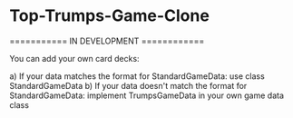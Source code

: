 # Top-Trumps-Game-Clone

=========== IN DEVELOPMENT ============



You can add your own card decks:

a) If your data matches the format for StandardGameData: use class StandardGameData
b) If your data doesn't match the format for StandardGameData: implement TrumpsGameData in your own game data class
